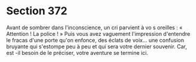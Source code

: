 # Section 372

Avant de sombrer dans l'inconscience, un cri parvient à vo s
oreilles : « Attention ! La police ! » Puis vous avez vaguement
l'impression d'entendre le fracas d'une porte qu'on enfonce, des
éclats de voix... une confusion bruyante qui s'estompe peu à peu
et qui sera votre dernier souvenir. Car, est -il besoin de le
préciser, votre aventure se termine ici.